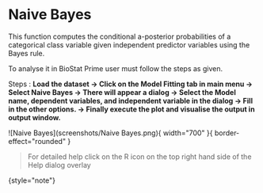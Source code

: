 # Naive Bayes

This function computes the conditional a-posterior probabilities of a categorical class variable given independent predictor variables using the Bayes rule.

To analyse it in BioStat Prime user must follow the steps as given.

Steps
: __Load the dataset -> Click on the Model Fitting tab in main menu -> Select Naive Bayes -> There will appear a dialog -> Select the Model name, dependent variables, and independent variable in the dialog -> Fill in the other options. -> Finally execute the plot and visualise the output in output window.__

![Naive Bayes](screenshots/Naive Bayes.png){ width="700" }{ border-effect="rounded" }

>For detailed help click on the R icon on the top right hand side of the Help dialog overlay
> 
{style="note"}